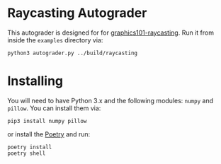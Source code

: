 # Raycasting Autograder

This autograder is designed for  for [graphics101-raycasting](http://github.com/yig/graphics101-raycasting). Run it from inside the `examples` directory via:

    python3 autograder.py ../build/raycasting

# Installing

You will need to have Python 3.x and the following modules: `numpy` and `pillow`. You can install them via:

    pip3 install numpy pillow

or install the [Poetry](https://python-poetry.org/) and run:

    poetry install
    poetry shell
